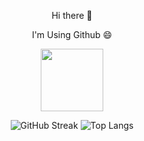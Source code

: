 <p align="center">Hi there 👋 </p>

<p align="center">I'm Using Github 😄</p>

<div id="header" align="center">
  <img src="https://media.giphy.com/media/M9gbBd9nbDrOTu1Mqx/giphy.gif" width="100"/>
</div>

<div align="center">

  ![GitHub Streak](https://github-readme-streak-stats.herokuapp.com?user=hasiptektas)
  ![Top Langs](https://github-readme-stats.vercel.app/api/top-langs/?username=hasiptektas&layout=compact&locale=tr&card_width=495&card_height=195)

</div>

<!--
**hasiptektas/hasiptektas** is a ✨ _special_ ✨ repository because its `README.md` (this file) appears on your GitHub profile.

Here are some ideas to get you started:

- 🔭 I’m currently working on ...
- 🌱 I’m currently learning ...
- 👯 I’m looking to collaborate on ...
- 🤔 I’m looking for help with ...
- 💬 Ask me about ...
- 📫 How to reach me: ...
- 😄 Pronouns: ...
- ⚡ Fun fact: ...
-->
